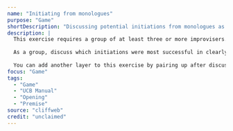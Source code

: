 ```yaml
---
name: "Initiating from monologues"
purpose: "Game"
shortDescription: "Discussing potential initiations from monologues as a group will help you to get better at identifying the strongest ideas. You want to use the ideas that are going to be funny to most of the people in the audience, not just those ideas that you find to be funny. Premises are easiest to identify in monologues. This exercise will let you put your focus on communicating premises clearly in a single line"
description: |
  This exercise requires a group of at least three or more improvisers. A suggestion will be thrown out by one of the improvisers. Someone else in the group will be inspired to step out and tell a monologue inspired by this suggestion. After the monologue, discuss all of the comedic ideas you heard as a group. One way to recognize interesting or comedic ideas is to listen to what made your group laugh. You should also be listening for what was the essential "point" or "reason" for the story. (This can often be described as the "one-line" version of this monologue.) In addition to this central, core idea, there will often be many great details that are interesting in and of themselves, which will also be great fodder for scenes. Next, go through the comedic ideas one by one and take turns offering scene initiations that attempt to frame the idea in the context of a scene. Use this process: Take the comedic idea and imagine a scene that could come from this idea. Then, try to imagine what the first line of this scene would be. Offer this as your initiation.
  
  As a group, discuss which initiations were most successful in clearly communicating the comedic idea you want to explore and an implied base reality.
  
  You can add another layer to this exercise by pairing up after discussing the comedic ideas as a group. One improviser will initiate using a comedic idea from the monologue identified by the group. The second improviser will then attempt to respond to this initiation in a way that takes the scene in the direction intended by the initiator.
focus: "Game"
tags:
  - "Game"
  - "UCB Manual"
  - "Opening"
  - "Premise"
source: "cliffweb"
credit: "unclaimed"
---
```

